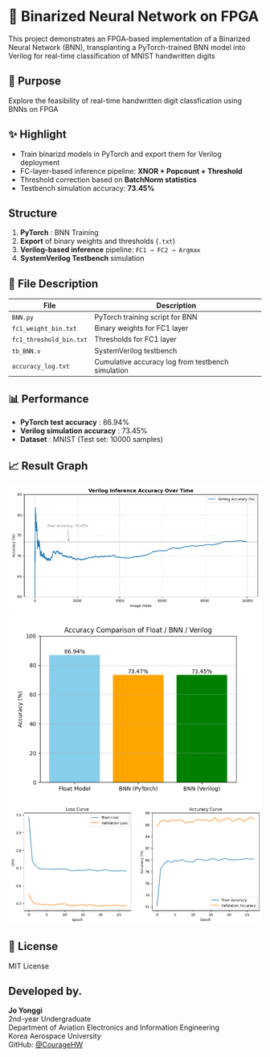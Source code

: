 # 🧠 Binarized Neural Network on FPGA

This project demonstrates an FPGA-based implementation of a Binarized Neural Network (BNN), transplanting a PyTorch-trained BNN model into Verilog for real-time classification of MNIST handwritten digits

## 🎯 Purpose
Explore the feasibility of real-time handwritten digit classfication using BNNs on FPGA

## ✨ Highlight
- Train binarizd models in PyTorch and export them for Verilog deployment
- FC-layer-based inference pipeline: **XNOR + Popcount + Threshold**
- Threshold correction based on **BatchNorm statistics**
- Testbench simulation accuracy: **73.45%**

## Structure
1. **PyTorch** : BNN Training
2. **Export** of binary weights and thresholds (`.txt`)
3. **Verilog-based inference** pipeline: `FC1 → FC2 → Argmax`
4. **SystemVerilog Testbench** simulation

## 📂 File Description
| File                    | Description                                       |
| ----------------------- | ------------------------------------------------- |
| `BNN.py`                | PyTorch training script for BNN                   |
| `fc1_weight_bin.txt`    | Binary weights for FC1 layer                      |
| `fc1_threshold_bin.txt` | Thresholds for FC1 layer                          |
| `tb_BNN.v`              | SystemVerilog testbench                           |
| `accuracy_log.txt`      | Cumulative accuracy log from testbench simulation |


## 📊 Performance
- **PyTorch test accuracy** : 86.94%
- **Verilog simulation accuracy** : 73.45%
- **Dataset** : MNIST (Test set: 10000 samples)

## 📈 Result Graph
![Verilog Accuracy Graph](Images/accuracy_graph.png)
![Comparison Graph](Images/comparison_graph.png)
![PyTorch Train Graph](Images/train_graph.png)

## 📜 License
MIT License

## Developed by.
**Jo Yonggi**  
2nd-year Undergraduate  
Department of Aviation Electronics and Information Engineering  
Korea Aerospace University  
GitHub: [@CourageHW](https://github.com/CourageHW)  